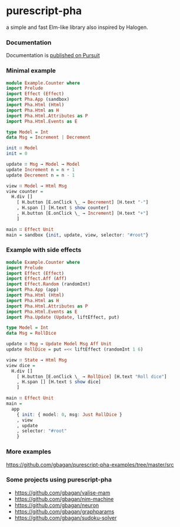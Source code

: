 # purescript-pha
a simple and fast Elm-like library also inspired by Halogen.

### Documentation
Documentation is [published on Pursuit](https://pursuit.purescript.org/packages/purescript-pha)

### Minimal example
```purescript
module Example.Counter where
import Prelude
import Effect (Effect)
import Pha.App (sandbox)
import Pha.Html (Html)
import Pha.Html as H
import Pha.Html.Attributes as P
import Pha.Html.Events as E

type Model = Int
data Msg = Increment | Decrement

init ∷ Model
init = 0

update ∷ Msg → Model → Model
update Increment n = n + 1
update Decrement n = n - 1

view ∷ Model → Html Msg
view counter = 
  H.div []
    [ H.button [E.onClick \_ → Decrement] [H.text "-"]
    , H.span [] [H.text $ show counter]
    , H.button [E.onClick \_ → Increment] [H.text "+"]
    ]

main ∷ Effect Unit
main = sandbox {init, update, view, selector: "#root"}
```

### Example with side effects
```purescript
module Example.Counter where
import Prelude
import Effect (Effect)
import Effect.Aff (Aff)
import Effect.Random (randomInt)
import Pha.App (app)
import Pha.Html (Html)
import Pha.Html as H
import Pha.Html.Attributes as P
import Pha.Html.Events as E
import Pha.Update (Update, liftEffect, put)

type Model = Int
data Msg = RollDice

update ∷ Msg → Update Model Msg Aff Unit
update RollDice = put =<< liftEffect (randomInt 1 6)

view ∷ State → Html Msg
view dice = 
  H.div []
    [ H.button [E.onClick \_ → RollDice] [H.text "Roll dice"]
    , H.span [] [H.text $ show dice]
    ]

main ∷ Effect Unit
main =
  app
    { init: { model: 0, msg: Just RollDice }
    , view
    , update
    , selector: "#root"
    }
```

### More examples

https://github.com/gbagan/purescript-pha-examples/tree/master/src

### Some projects using purescript-pha

- https://github.com/gbagan/valise-mam
- https://github.com/gbagan/nim-machine
- https://github.com/gbagan/neuron
- https://github.com/gbagan/graphparams
- https://github.com/gbagan/sudoku-solver
